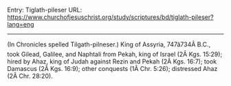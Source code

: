 Entry: Tiglath-pileser
URL: https://www.churchofjesuschrist.org/study/scriptures/bd/tiglath-pileser?lang=eng

---

(In Chronicles spelled Tilgath-pilneser.) King of Assyria, 747â734Â B.C., took Gilead, Galilee, and Naphtali from Pekah, king of Israel (2Â Kgs. 15:29); hired by Ahaz, king of Judah against Rezin and Pekah (2Â Kgs. 16:7); took Damascus (2Â Kgs. 16:9); other conquests (1Â Chr. 5:26); distressed Ahaz (2Â Chr. 28:20).
